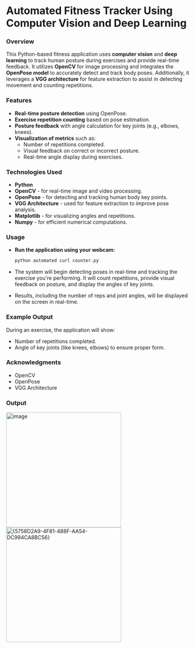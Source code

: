 # Automated Fitness Tracker Using Computer Vision and Deep Learning  

### Overview

This Python-based fitness application uses **computer vision** and **deep learning** to track human posture during exercises and provide real-time feedback. It utilizes **OpenCV** for image processing and integrates the **OpenPose model** to accurately detect and track body poses. Additionally, it leverages a **VGG architecture** for feature extraction to assist in detecting movement and counting repetitions. 

### Features

- **Real-time posture detection** using OpenPose.
- **Exercise repetition counting** based on pose estimation.
- **Posture feedback** with angle calculation for key joints (e.g., elbows, knees).
- **Visualization of metrics** such as:
  - Number of repetitions completed.
  - Visual feedback on correct or incorrect posture.
  - Real-time angle display during exercises.
  
### Technologies Used

- **Python**
- **OpenCV** - for real-time image and video processing.
- **OpenPose** - for detecting and tracking human body key points.
- **VGG Architecture** - used for feature extraction to improve pose analysis.
- **Matplotlib** - for visualizing angles and repetitions.
- **Numpy** - for efficient numerical computations.

### Usage

- **Run the application using your webcam:**

   ```bash
   python automated curl counter.py

- The system will begin detecting poses in real-time and tracking the exercise you're performing. It will count repetitions, provide visual feedback on posture, and display the angles of key joints.

- Results, including the number of reps and joint angles, will be displayed on the screen in real-time.

### Example Output

During an exercise, the application will show:

- Number of repetitions completed.
- Angle of key joints (like knees, elbows) to ensure proper form.

### Acknowledgments

- OpenCV
- OpenPose
- VGG Architecture

### Output

<img width="314" alt="image" src="https://github.com/user-attachments/assets/67b64ffb-bdbf-49d4-b7b5-72fae531eb89">

<img width="314" alt="{5758D2A9-4F81-488F-AA54-DC994CA8BC56}" src="https://github.com/user-attachments/assets/25f69a24-3aed-40ad-92e7-0fa25522d3a9">


